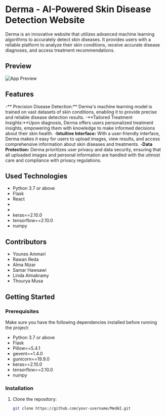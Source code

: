 # Derma - AI-Powered Skin Disease Detection Website

 Derma is an innovative website that utilizes advanced machine learning algorithms to accurately detect skin diseases. It provides users with a reliable platform to analyze their skin conditions, receive accurate disease diagnoses, and access treatment recommendations.

## Preview
![App Preview](link_to_your_app_preview_image)

## Features
-** Precision Disease Detection:** Derma's machine learning model is trained on vast datasets of skin conditions, enabling it to provide precise and reliable disease detection results.
-**Tailored Treatment Insights:**Upon diagnosis, Derma offers users personalized treatment insights, empowering them with knowledge to make informed decisions about their skin health.
-**Intuitive Interface:** With a user-friendly interface, Derma makes it easy for users to upload images, view results, and access comprehensive information about skin diseases and treatments.
-**Data Protection:** Derma prioritizes user privacy and data security, ensuring that all uploaded images and personal information are handled with the utmost care and compliance with privacy regulations.

## Used Technologies
- Python 3.7 or above
- Flask
- React
- 
- 
- keras==2.10.0
- tensorflow==2.10.0
- numpy

## Contributors
- Younes Ammari
- Rawan Reda
- Alma Nizar
- Samar Hawsawi
- Linda Almakramy
- Thourya Musa

## Getting Started
### Prerequisites
Make sure you have the following dependencies installed before running the project:

- Python 3.7 or above
- Flask
- Pillow==5.4.1
- gevent==1.4.0
- gunicorn==19.9.0
- keras==2.10.0
- tensorflow==2.10.0
- numpy

### Installation
1. Clone the repository:
   ```bash
   git clone https://github.com/your-username/MedAI.git
